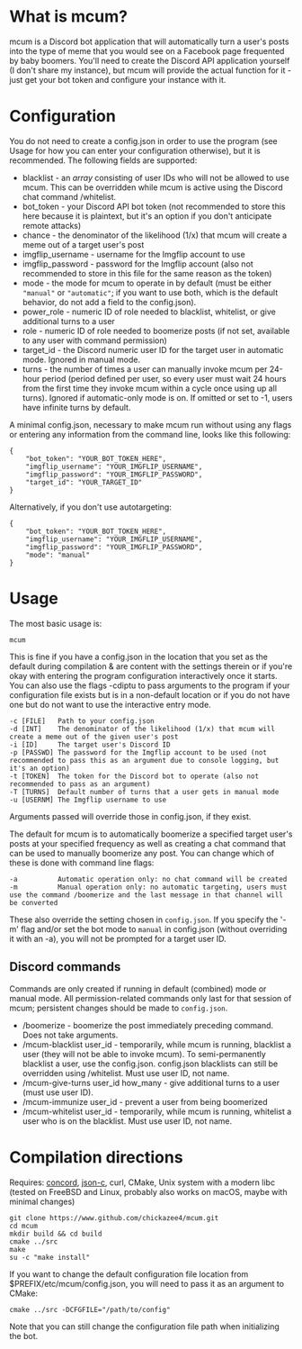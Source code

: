 # What is mcum?

mcum is a Discord bot application that will automatically turn a user's posts into the type of meme that you would see on a Facebook page frequented by baby boomers. You'll need to create the Discord API application yourself (I don't share my instance), but mcum will provide the actual function for it - just get your bot token and configure your instance with it.

# Configuration

You do not need to create a config.json in order to use the program (see Usage for how you can enter your configuration otherwise), but it is recommended. The following fields are supported:

* blacklist - an *array* consisting of user IDs who will not be allowed to use mcum. This can be overridden while mcum is active using the Discord chat command /whitelist.
* bot_token - your Discord API bot token (not recommended to store this here because it is plaintext, but it's an option if you don't anticipate remote attacks)
* chance - the denominator of the likelihood (1/x) that mcum will create a meme out of a target user's post
* imgflip_username - username for the Imgflip account to use
* imgflip_password - password for the Imgflip account (also not recommended to store in this file for the same reason as the token)
* mode - the mode for mcum to operate in by default (must be either `"manual"` or `"automatic"`; if you want to use both, which is the default behavior, do not add a field to the config.json). 
* power_role - numeric ID of role needed to blacklist, whitelist, or give additional turns to a user 
* role - numeric ID of role needed to boomerize posts (if not set, available to any user with command permission)
* target_id - the Discord numeric user ID for the target user in automatic mode. Ignored in manual mode.
* turns - the number of times a user can manually invoke mcum per 24-hour period (period defined per user, so every user must wait 24 hours from the first time they invoke mcum within a cycle once using up all turns). Ignored if automatic-only mode is on. If omitted or set to -1, users have infinite turns by default.

A minimal config.json, necessary to make mcum run without using any flags or entering any information from the command line, looks like this following:

    {
        "bot_token": "YOUR_BOT_TOKEN_HERE",
        "imgflip_username": "YOUR_IMGFLIP_USERNAME",
        "imgflip_password": "YOUR_IMGFLIP_PASSWORD",
        "target_id": "YOUR_TARGET_ID"
    }

Alternatively, if you don't use autotargeting:

    {
        "bot_token": "YOUR_BOT_TOKEN_HERE",
        "imgflip_username": "YOUR_IMGFLIP_USERNAME",
        "imgflip_password": "YOUR_IMGFLIP_PASSWORD",
        "mode": "manual"
    }    

# Usage

The most basic usage is:

    mcum

This is fine if you have a config.json in the location that you set as the default during compilation & are content with the settings therein or if you're okay with entering the program configuration interactively once it starts. You can also use the flags -cdiptu to pass arguments to the program if your configuration file exists but is in a non-default location or if you do not have one but do not want to use the interactive entry mode.

    -c [FILE]   Path to your config.json
    -d [INT]    The denominator of the likelihood (1/x) that mcum will create a meme out of the given user's post
    -i [ID]     The target user's Discord ID
    -p [PASSWD] The password for the Imgflip account to be used (not recommended to pass this as an argument due to console logging, but it's an option)
    -t [TOKEN]  The token for the Discord bot to operate (also not recommended to pass as an argument)
    -T [TURNS]  Default number of turns that a user gets in manual mode
    -u [USERNM] The Imgflip username to use

Arguments passed will override those in config.json, if they exist.

The default for mcum is to automatically boomerize a specified target user's posts at your specified frequency as well as creating a chat command that can be used to manually boomerize any post. You can change which of these is done with command line flags:

    -a          Automatic operation only: no chat command will be created
    -m          Manual operation only: no automatic targeting, users must use the command /boomerize and the last message in that channel will be converted

These also override the setting chosen in `config.json`. If you specify the '-m' flag and/or set the bot mode to `manual` in config.json (without overriding it with an -a), you will not be prompted for a target user ID.

## Discord commands

Commands are only created if running in default (combined) mode or manual mode. All permission-related commands only last for that session of mcum; persistent changes should be made to `config.json`.

* /boomerize - boomerize the post immediately preceding command. Does not take arguments.
* /mcum-blacklist user_id - temporarily, while mcum is running, blacklist a user (they will not be able to invoke mcum). To semi-permanently blacklist a user, use the config.json. config.json blacklists can still be overridden using /whitelist. Must use user ID, not name.
* /mcum-give-turns user_id how_many - give additional turns to a user (must use user ID).
* /mcum-immunize user_id - prevent a user from being boomerized
* /mcum-whitelist user_id - temporarily, while mcum is running, whitelist a user who is on the blacklist. Must use user ID, not name.

# Compilation directions

Requires: [concord](https://github.com/Cogmasters/concord), [json-c](https://github.com/json-c/json-c), curl, CMake, Unix system with a modern libc (tested on FreeBSD and Linux, probably also works on macOS, maybe with minimal changes)

    git clone https://www.github.com/chickazee4/mcum.git
    cd mcum
    mkdir build && cd build
    cmake ../src
    make
    su -c "make install"

If you want to change the default configuration file location from $PREFIX/etc/mcum/config.json, you will need to pass it as an argument to CMake:

    cmake ../src -DCFGFILE="/path/to/config"

Note that you can still change the configuration file path when initializing the bot.
